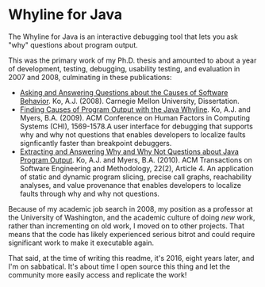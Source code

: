 # Whyline for Java

The Whyline for Java is an interactive debugging tool that lets you ask "why" questions about program output. 

This was the primary work of my Ph.D. thesis and amounted to about a year of development, testing, debugging, usability testing, and evaluation in 2007 and 2008, culminating in these publications:

* [Asking and Answering Questions about the Causes of Software Behavior](http://faculty.washington.edu/ajko/papers/Ko2008Dissertation.pdf). Ko, A.J. (2008). Carnegie Mellon University, Dissertation.
* [Finding Causes of Program Output with the Java Whyline](http://dl.acm.org/citation.cfm?id=1518942). Ko, A.J. and Myers, B.A. (2009). ACM Conference on Human Factors in Computing Systems (CHI), 1569-1578.A user interface for debugging that supports why and why not questions that enables developers to localize faults signficantly faster than breakpoint debuggers.
* [Extracting and Answering Why and Why Not Questions about Java Program Output](http://dl.acm.org/citation.cfm?id=1824761). Ko, A.J. and Myers, B.A. (2010). ACM Transactions on Software Engineering and Methodology, 22(2), Article 4. An application of static and dynamic program slicing, precise call graphs, reachability analyses, and value provenance that enables developers to localize faults through why and why not questions.

Because of my academic job search in 2008, my position as a professor at the University of Washington, and the academic culture of doing _new_ work, rather than incrementing on old work, I moved on to other projects. That means that the code has likely experienced serious bitrot and could require significant work to make it executable again.

That said, at the time of writing this readme, it's 2016, eight years later, and I'm on sabbatical. It's about time I open source this thing and let the community more easily access and replicate the work!
